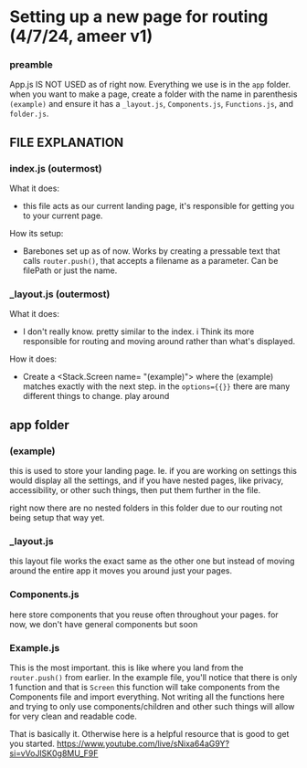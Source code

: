# Setting up a new page for routing (4/7/24, ameer v1)

### preamble

App.js IS NOT USED as of right now. Everything we use is in the `app` folder. when you want to make a page, create a folder with the name in parenthesis `(example)` and ensure it has a `_layout.js`, `Components.js`, `Functions.js`, and `folder.js`.

## FILE EXPLANATION

### index.js (outermost)

What it does:

- this file acts as our current landing page, it's responsible for getting you to your current page.

How its setup:

- Barebones set up as of now. Works by creating a pressable text that calls `router.push()`, that accepts a filename as a parameter. Can be filePath or just the name.

### \_layout.js (outermost)

What it does:

- I don't really know. pretty similar to the index. i Think its more responsible for routing and moving around rather than what's displayed.

How it does:

- Create a <Stack.Screen name= "(example)"> where the (example) matches exactly with the next step. in the `options={{}}` there are many different things to change. play around

## app folder

### (example)

this is used to store your landing page. Ie. if you are working on settings this would display all the settings, and if you have nested pages, like privacy, accessibility, or other such things, then put them further in the file.

right now there are no nested folders in this folder due to our routing not being setup that way yet.

### \_layout.js

this layout file works the exact same as the other one but instead of moving around the entire app it moves you around just your pages.

### Components.js

here store components that you reuse often throughout your pages. for now, we don't have general components but soon

### Example.js

This is the most important. this is like where you land from the `router.push()` from earlier. In the example file, you'll notice that there is only 1 function and that is `Screen` this function will take components from the Components file and import everything. Not writing all the functions here and trying to only use components/children and other such things will allow for very clean and readable code.

That is basically it. Otherwise here is a helpful resource that is good to get you started.
https://www.youtube.com/live/sNixa64aG9Y?si=vVoJlSK0g8MU_F9F
